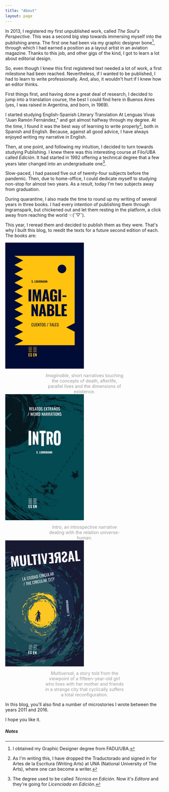 ```yaml
---
title: "About"
layout: page
---
```


In 2013, I registered my first unpublished work, called *The Soul's Perspective*. This was a second big step towards immersing myself into the publishing arena. The first one had been via my graphic designer bone[^1], through which I had earned a position as a layout artist in an aviation magazine. Thanks to this job, and other gigs of the kind, I got to learn a lot about editorial design.

So, even though I knew this first registered text needed a lot of work, a first milestone had been reached. Nevertheless, if I wanted to be published, I had to learn to write professionally. And, also, it wouldn't hurt if I knew how an editor thinks. 

First things first, and having done a great deal of research, I decided to jump into a translation course, the best I could find here in Buenos Aires (yes, I was raised in Argentina, and born, in 1969).

I started studying English-Spanish Literary Translation At Lenguas Vivas “Juan Ramón Fernández," and got almost halfway through my degree. At the time, I found it was the best way of learning to write properly[^2], both in Spanish and English. Because, against all good advice, I have always enjoyed writing my narrative in English.

Then, at one point, and following my intuition, I decided to turn towards studying Publishing. I knew there was this interesting course at Filo/UBA called *Edición*. It had started in 1992 offering a technical degree that a few years later changed into an undergraduate one[^3]. 

Slow-paced, I had passed five out of twenty-four subjects before the pandemic. Then, due to home-office, I could dedicate myself to studying non-stop for almost two years. As a result, today I'm two subjects away from graduation.

During quarantine, I also made the time to round up my writing of several years in three books. I had every intention of publishing them through Ingramspark, but chickened out and let them resting in the platform, a click away from reaching the world ☜(ˆ▽ˆ).

This year, I reread them and decided to publish them as they were. That's why I built this blog, to reedit the texts for a future second edition of each. The books are:
<div style="margin:auto;">
 <div id="imaginable">
<img style="margin-bottom:10px;" src="/assets/images/Imaginable%20-%20cover.jpg" alt="Imaginable" width="250">
<p style="max-width:18em; color:#999999; text-align:center; margin:auto;"><em>Imaginable</em>, short narratives touching the concepts of death, afterlife, parallel lives and the dimensions of existence.</p>
 </div>
 <div id="intro">
<img style="margin-bottom:10px;" src="/assets/images/Intro%20-%20cover.jpg" alt="Intro" width="250">
<p style="max-width:18em; color:#999999; text-align:center; margin:auto;"><em>Intro</em>, an introspective narrative dealing with the relation universe-human.</p>
 </div>
 <div id="multiversal">
<img style="margin-bottom:10px;" src="/assets/images/Multiversal%20-%20cover.jpg" alt="Multiversal" width="250">
<p style="max-width:18em; color:#999999; text-align:center; margin-bottom:2em; margin:auto;"><em>Multiversal</em>, a story told from the viewpoint of a fifteen-year-old girl who lives with her mother and friends in a strange city that cyclically suffers a total reconfiguration.</p>
 </div>
 </div>
 <p>In this blog, you'll also find a number of microstories I wrote between the years 2011 and 2016.</p> 
 
<p>I hope you like it.</p>
<h5>Notes</h5>

[^1]:	I obtained my Graphic Designer degree from FADU/UBA.

[^2]:	As I'm writing this, I have dropped the Traductorado and signed in for Artes de la Escritura (Writing Arts) at UNA (National University of The Arts), where one can become a writer. 

[^3]:	The degree used to be called *Técnica en Edición*. Now it's *Editora* and they're going for *Licenciada en Edición*. 
